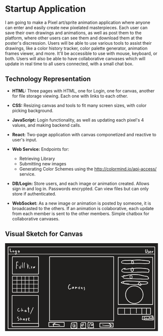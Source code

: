 # Startup Application

I am going to make a Pixel art/sprite animation application where anyone can enter and easily create new pixelated masterpieces. Each user can save their own drawings and animations, as well as post them to the platform, where other users can see them and download them at the poster's discression. Users will be able to use various tools to assist their drawings, like a color history tracker, color palette generator, animation frames viewer, and more. It'll be accessible to use with mouse, keyboard, or both. Users will also be able to have collaborative canvases which will update in real time to all users connected, with a small chat box.

## Technology Representation

- **HTML:** Three pages with HTML, one for Login, one for canvas, another for file storage viewing. Each one with links to each other.

- **CSS:** Resizing canvas and tools to fit many screen sizes, with color picking background.

- **JavaScript:** Login functionality, as well as updating each pixel's 4 values, and making backend calls.

- **React:** Two-page application with canvas componetized and reactive to user's input.

- **Web Service:** Endpoints for:

  - Retrieving Library
  - Submitting new images
  - Generating Color Schemes using the <http://colormind.io/api-access/> service.

- **DB/Login:** Store users, and each image or animation created. Allows sign in and log in. Passwords encrypted. Can view files but can only store if authenticated.

- **WebSocket:** As a new image or animation is posted by someone, it is broadcasted to the others. If an animation is colaborative, each update from each member is sent to the other members. Simple chatbox for collaborative canvases.

## Visual Sketch for Canvas

![A small preview of the general outline of the pixel art canvas and the tools given to the user.](https://github.com/TheDavSmasher/startup/blob/main/CanvasRoughSketch.png)
